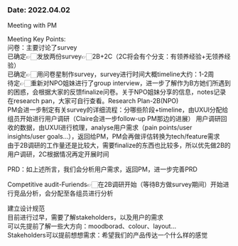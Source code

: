### Date: 2022.04.02
Meeting with PM

Meeting Key Points:  
问卷：主要讨论了survey  
已确定👉🏻发放两份survey👉🏻2B+2C（2C将会有个分支：有领养经验+无领养经验）  
已确定👉🏻用问卷星制作survey，survey进行时间大概timeline大约：1-2周  
待定👉🏻重新对NPO姐妹进行了group interview，进一步了解作为B方她们所遇到的困惑，会根据大家的反馈finalize问卷。关于NPO姐妹分享的信息，notes记录在research pan，大家可自行查看。Research Plan-2B(NPO)  
PM会进一步制定有关survey的详细流程：分哪些阶段+timeline，由UXUI分配给组员开始进行用户调研（Claire会进一步follow-up PM那边的进展）
用户调研回收的数据，由UXUI进行梳理，analyse用户需求（pain points/user insights/user goals…），返回给PM，PM会再做评估转换为tech/feature需求  
由于2B调研的工作量还是比较大，需要finalize的东西也比较多，所以优先做2B的用户调研，2C根据情况再定开展时间  

PRD：如上述所言，我们会分析用户需求，返回PM，进一步完善PRD  

Competitive audit-Furiends👉🏻在2B调研开始（等待B方做survey期间）开始进行竞品分析，会分配至各组员进行分析  

建立设计规范  
目前进行过早，需要了解stakeholders，以及用户的需求  
可以先提前了解一些大方向：moodborad、colour、layout…  
Stakeholders可以提前想想需求：希望我们的产品传达一个什么样的感觉  

